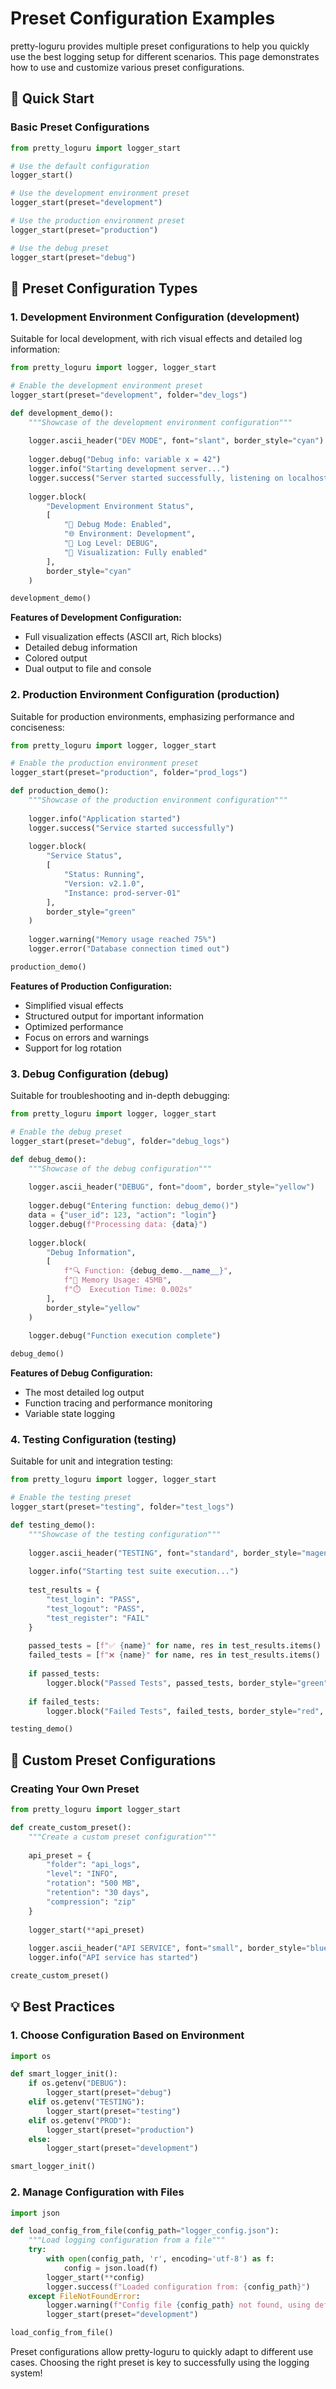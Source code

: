 # Preset Configuration Examples

pretty-loguru provides multiple preset configurations to help you quickly use the best logging setup for different scenarios. This page demonstrates how to use and customize various preset configurations.

## 🚀 Quick Start

### Basic Preset Configurations

```python
from pretty_loguru import logger_start

# Use the default configuration
logger_start()

# Use the development environment preset
logger_start(preset="development")

# Use the production environment preset
logger_start(preset="production")

# Use the debug preset
logger_start(preset="debug")
```

## 🎯 Preset Configuration Types

### 1. Development Environment Configuration (development)

Suitable for local development, with rich visual effects and detailed log information:

```python
from pretty_loguru import logger, logger_start

# Enable the development environment preset
logger_start(preset="development", folder="dev_logs")

def development_demo():
    """Showcase of the development environment configuration"""
    
    logger.ascii_header("DEV MODE", font="slant", border_style="cyan")
    
    logger.debug("Debug info: variable x = 42")
    logger.info("Starting development server...")
    logger.success("Server started successfully, listening on localhost:8000")
    
    logger.block(
        "Development Environment Status",
        [
            "🔧 Debug Mode: Enabled",
            "🌐 Environment: Development", 
            "📝 Log Level: DEBUG",
            "🎨 Visualization: Fully enabled"
        ],
        border_style="cyan"
    )

development_demo()
```

**Features of Development Configuration:**
- Full visualization effects (ASCII art, Rich blocks)
- Detailed debug information
- Colored output
- Dual output to file and console

### 2. Production Environment Configuration (production)

Suitable for production environments, emphasizing performance and conciseness:

```python
from pretty_loguru import logger, logger_start

# Enable the production environment preset
logger_start(preset="production", folder="prod_logs")

def production_demo():
    """Showcase of the production environment configuration"""
    
    logger.info("Application started")
    logger.success("Service started successfully")
    
    logger.block(
        "Service Status",
        [
            "Status: Running",
            "Version: v2.1.0",
            "Instance: prod-server-01"
        ],
        border_style="green"
    )
    
    logger.warning("Memory usage reached 75%")
    logger.error("Database connection timed out")

production_demo()
```

**Features of Production Configuration:**
- Simplified visual effects
- Structured output for important information
- Optimized performance
- Focus on errors and warnings
- Support for log rotation

### 3. Debug Configuration (debug)

Suitable for troubleshooting and in-depth debugging:

```python
from pretty_loguru import logger, logger_start

# Enable the debug preset
logger_start(preset="debug", folder="debug_logs")

def debug_demo():
    """Showcase of the debug configuration"""
    
    logger.ascii_header("DEBUG", font="doom", border_style="yellow")
    
    logger.debug("Entering function: debug_demo()")
    data = {"user_id": 123, "action": "login"}
    logger.debug(f"Processing data: {data}")
    
    logger.block(
        "Debug Information",
        [
            f"🔍 Function: {debug_demo.__name__}",
            f"💾 Memory Usage: 45MB",
            f"⏱️  Execution Time: 0.002s"
        ],
        border_style="yellow"
    )
    
    logger.debug("Function execution complete")

debug_demo()
```

**Features of Debug Configuration:**
- The most detailed log output
- Function tracing and performance monitoring
- Variable state logging

### 4. Testing Configuration (testing)

Suitable for unit and integration testing:

```python
from pretty_loguru import logger, logger_start

# Enable the testing preset
logger_start(preset="testing", folder="test_logs")

def testing_demo():
    """Showcase of the testing configuration"""
    
    logger.ascii_header("TESTING", font="standard", border_style="magenta")
    
    logger.info("Starting test suite execution...")
    
    test_results = {
        "test_login": "PASS",
        "test_logout": "PASS", 
        "test_register": "FAIL"
    }
    
    passed_tests = [f"✅ {name}" for name, res in test_results.items() if res == "PASS"]
    failed_tests = [f"❌ {name}" for name, res in test_results.items() if res == "FAIL"]
    
    if passed_tests:
        logger.block("Passed Tests", passed_tests, border_style="green")
    
    if failed_tests:
        logger.block("Failed Tests", failed_tests, border_style="red", log_level="ERROR")

testing_demo()
```

## 🔧 Custom Preset Configurations

### Creating Your Own Preset

```python
from pretty_loguru import logger_start

def create_custom_preset():
    """Create a custom preset configuration"""
    
    api_preset = {
        "folder": "api_logs",
        "level": "INFO",
        "rotation": "500 MB",
        "retention": "30 days",
        "compression": "zip"
    }
    
    logger_start(**api_preset)
    
    logger.ascii_header("API SERVICE", font="small", border_style="blue")
    logger.info("API service has started")

create_custom_preset()
```

## 💡 Best Practices

### 1. Choose Configuration Based on Environment

```python
import os

def smart_logger_init():
    if os.getenv("DEBUG"):
        logger_start(preset="debug")
    elif os.getenv("TESTING"):
        logger_start(preset="testing")
    elif os.getenv("PROD"):
        logger_start(preset="production")
    else:
        logger_start(preset="development")

smart_logger_init()
```

### 2. Manage Configuration with Files

```python
import json

def load_config_from_file(config_path="logger_config.json"):
    """Load logging configuration from a file"""
    try:
        with open(config_path, 'r', encoding='utf-8') as f:
            config = json.load(f)
        logger_start(**config)
        logger.success(f"Loaded configuration from: {config_path}")
    except FileNotFoundError:
        logger.warning(f"Config file {config_path} not found, using default.")
        logger_start(preset="development")

load_config_from_file()
```
Preset configurations allow pretty-loguru to quickly adapt to different use cases. Choosing the right preset is key to successfully using the logging system!
